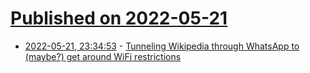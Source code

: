 # [Published on 2022-05-21](index.md)

* [2022-05-21, 23:34:53](https://news.ycombinator.com/item?id=31463249) - [Tunneling Wikipedia through WhatsApp to (maybe?) get around WiFi restrictions](https://alexanderell.is/posts/wikipedia-over-whatsapp/)
